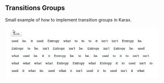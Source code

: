 ## Transitions Groups

Small example of how to implement transition groups in Karax.

![Demo](demo.gif?raw=true "Demo")